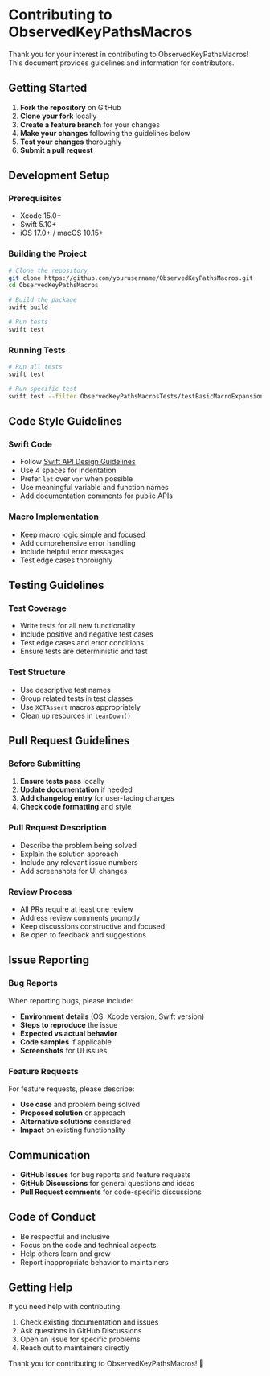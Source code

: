 # Contributing to ObservedKeyPathsMacros

Thank you for your interest in contributing to ObservedKeyPathsMacros! This document provides guidelines and information for contributors.

## Getting Started

1. **Fork the repository** on GitHub
2. **Clone your fork** locally
3. **Create a feature branch** for your changes
4. **Make your changes** following the guidelines below
5. **Test your changes** thoroughly
6. **Submit a pull request**

## Development Setup

### Prerequisites

- Xcode 15.0+
- Swift 5.10+
- iOS 17.0+ / macOS 10.15+

### Building the Project

```bash
# Clone the repository
git clone https://github.com/yourusername/ObservedKeyPathsMacros.git
cd ObservedKeyPathsMacros

# Build the package
swift build

# Run tests
swift test
```

### Running Tests

```bash
# Run all tests
swift test

# Run specific test
swift test --filter ObservedKeyPathsMacrosTests/testBasicMacroExpansion
```

## Code Style Guidelines

### Swift Code

- Follow [Swift API Design Guidelines](https://www.swift.org/documentation/api-design-guidelines/)
- Use 4 spaces for indentation
- Prefer `let` over `var` when possible
- Use meaningful variable and function names
- Add documentation comments for public APIs

### Macro Implementation

- Keep macro logic simple and focused
- Add comprehensive error handling
- Include helpful error messages
- Test edge cases thoroughly

## Testing Guidelines

### Test Coverage

- Write tests for all new functionality
- Include positive and negative test cases
- Test edge cases and error conditions
- Ensure tests are deterministic and fast

### Test Structure

- Use descriptive test names
- Group related tests in test classes
- Use `XCTAssert` macros appropriately
- Clean up resources in `tearDown()`

## Pull Request Guidelines

### Before Submitting

1. **Ensure tests pass** locally
2. **Update documentation** if needed
3. **Add changelog entry** for user-facing changes
4. **Check code formatting** and style

### Pull Request Description

- Describe the problem being solved
- Explain the solution approach
- Include any relevant issue numbers
- Add screenshots for UI changes

### Review Process

- All PRs require at least one review
- Address review comments promptly
- Keep discussions constructive and focused
- Be open to feedback and suggestions

## Issue Reporting

### Bug Reports

When reporting bugs, please include:

- **Environment details** (OS, Xcode version, Swift version)
- **Steps to reproduce** the issue
- **Expected vs actual behavior**
- **Code samples** if applicable
- **Screenshots** for UI issues

### Feature Requests

For feature requests, please describe:

- **Use case** and problem being solved
- **Proposed solution** or approach
- **Alternative solutions** considered
- **Impact** on existing functionality

## Communication

- **GitHub Issues** for bug reports and feature requests
- **GitHub Discussions** for general questions and ideas
- **Pull Request comments** for code-specific discussions

## Code of Conduct

- Be respectful and inclusive
- Focus on the code and technical aspects
- Help others learn and grow
- Report inappropriate behavior to maintainers

## Getting Help

If you need help with contributing:

1. Check existing documentation and issues
2. Ask questions in GitHub Discussions
3. Open an issue for specific problems
4. Reach out to maintainers directly

Thank you for contributing to ObservedKeyPathsMacros! 🚀
